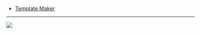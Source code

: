 * [Template Maker](https://www.templatemaker.nl/en/)
---
<img src="https://github.com/universalbit-dev/cnc-router-machines/blob/main/g-code/packaging/images/gif/tetris-box-piece_v.gif"></img>

